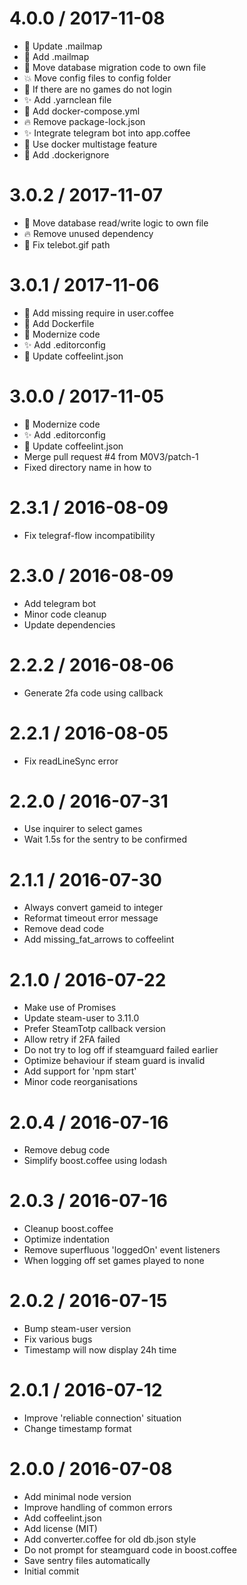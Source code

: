4.0.0 / 2017-11-08
==================

  * 🔧 Update .mailmap
  * 👥 Add .mailmap
  * 🔨 Move database migration code to own file
  * 💥 Move config files to config folder
  * 🔨 If there are no games do not login
  * ✨ Add .yarnclean file
  * 🐋 Add docker-compose.yml
  * 🔥 Remove package-lock.json
  * ✨ Integrate telegram bot into app.coffee
  * 🐋 Use docker multistage feature
  * 🐋 Add .dockerignore

3.0.2 / 2017-11-07
==================

  * 🔨 Move database read/write logic to own file
  * 🔥 Remove unused dependency
  * 🚚 Fix telebot.gif path

3.0.1 / 2017-11-06
==================

  * 🐛 Add missing require in user.coffee
  * 🐋 Add Dockerfile
  * 🚀 Modernize code
  * ✨ Add .editorconfig
  * 🔧 Update coffeelint.json

3.0.0 / 2017-11-05
==================

  * 🚀 Modernize code
  * ✨ Add .editorconfig
  * 🔧 Update coffeelint.json
  * Merge pull request #4 from M0V3/patch-1
  * Fixed directory name in how to

2.3.1 / 2016-08-09
==================

  * Fix telegraf-flow incompatibility

2.3.0 / 2016-08-09
==================

  * Add telegram bot
  * Minor code cleanup
  * Update dependencies

2.2.2 / 2016-08-06
==================

  * Generate 2fa code using callback

2.2.1 / 2016-08-05
==================

  * Fix readLineSync error

2.2.0 / 2016-07-31
==================

  * Use inquirer to select games
  * Wait 1.5s for the sentry to be confirmed

2.1.1 / 2016-07-30
==================

  * Always convert gameid to integer
  * Reformat timeout error message
  * Remove dead code
  * Add missing_fat_arrows to coffeelint

2.1.0 / 2016-07-22
==================

  * Make use of Promises
  * Update steam-user to 3.11.0
  * Prefer SteamTotp callback version
  * Allow retry if 2FA failed
  * Do not try to log off if steamguard failed earlier
  * Optimize behaviour if steam guard is invalid
  * Add support for 'npm start'
  * Minor code reorganisations

2.0.4 / 2016-07-16
==================

  * Remove debug code
  * Simplify boost.coffee using lodash

2.0.3 / 2016-07-16
==================

  * Cleanup boost.coffee
  * Optimize indentation
  * Remove superfluous 'loggedOn' event listeners
  * When logging off set games played to none

2.0.2 / 2016-07-15
==================

  * Bump steam-user version
  * Fix various bugs
  * Timestamp will now display 24h time

2.0.1 / 2016-07-12
==================

  * Improve 'reliable connection' situation
  * Change timestamp format

2.0.0 / 2016-07-08
==================

  * Add minimal node version
  * Improve handling of common errors
  * Add coffeelint.json
  * Add license (MIT)
  * Add converter.coffee for old db.json style
  * Do not prompt for steamguard code in boost.coffee
  * Save sentry files automatically
  * Initial commit
